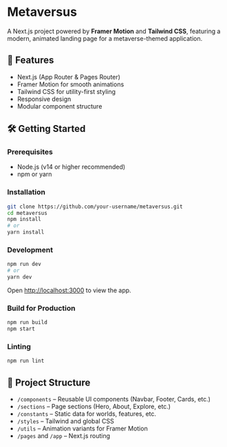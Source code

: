 # Metaversus

A Next.js project powered by **Framer Motion** and **Tailwind CSS**, featuring a modern, animated landing page for a metaverse-themed application.

## 🚀 Features

- Next.js (App Router & Pages Router)
- Framer Motion for smooth animations
- Tailwind CSS for utility-first styling
- Responsive design
- Modular component structure

## 🛠️ Getting Started

### Prerequisites

- Node.js (v14 or higher recommended)
- npm or yarn

### Installation

```sh
git clone https://github.com/your-username/metaversus.git
cd metaversus
npm install
# or
yarn install
```

### Development

```sh
npm run dev
# or
yarn dev
```

Open [http://localhost:3000](http://localhost:3000) to view the app.

### Build for Production

```sh
npm run build
npm start
```

### Linting

```sh
npm run lint
```

## 📁 Project Structure

- `/components` – Reusable UI components (Navbar, Footer, Cards, etc.)
- `/sections` – Page sections (Hero, About, Explore, etc.)
- `/constants` – Static data for worlds, features, etc.
- `/styles` – Tailwind and global CSS
- `/utils` – Animation variants for Framer Motion
- `/pages` and `/app` – Next.js routing